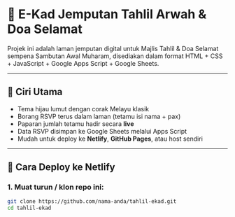 # 🌿 E-Kad Jemputan Tahlil Arwah & Doa Selamat

Projek ini adalah laman jemputan digital untuk Majlis Tahlil & Doa Selamat sempena Sambutan Awal Muharam, disediakan dalam format HTML + CSS + JavaScript + Google Apps Script + Google Sheets.

---

## 📌 Ciri Utama

- Tema hijau lumut dengan corak Melayu klasik
- Borang RSVP terus dalam laman (tetamu isi nama + pax)
- Paparan jumlah tetamu hadir secara **live**
- Data RSVP disimpan ke Google Sheets melalui Apps Script
- Mudah untuk deploy ke **Netlify**, **GitHub Pages**, atau host sendiri

---

## 🚀 Cara Deploy ke Netlify

### 1. Muat turun / klon repo ini:

```bash
git clone https://github.com/nama-anda/tahlil-ekad.git
cd tahlil-ekad
